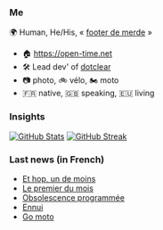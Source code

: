 ### Me

🌍 Human, He/His, « [footer de merde](https://open-time.net/post/2013/07/17/La-veritable-histoire-du-Footer-de-merde-) » 
* 🏠 https://open-time.net 
* 🛠️ Lead dev' of [dotclear](https://git.dotclear.org/dev/dotclear)
* 📷 photo, 🚲 vélo, 🏍️ moto 
* 🇫🇷 native, 🇬🇧 speaking, 🇪🇺 living

### Insights

[![GitHub Stats](https://github-readme-stats-sigma-five.vercel.app/api?username=franck-paul)](https://github.com/franck-paul)
[![GitHub Streak](https://github-readme-streak-stats.herokuapp.com?user=franck-paul)](https://git.io/streak-stats)

### Last news (in French)

<!-- BLOG-POST-LIST:START -->
- [Et hop, un de moins](https://open-time.net/post/2023/07/17/Et-hop-un-de-moins)
- [Le premier du mois](https://open-time.net/post/2023/07/16/Le-premier-du-mois)
- [Obsolescence programmée](https://open-time.net/post/2023/07/15/Obsolescence-programmee)
- [Ennui](https://open-time.net/post/2023/07/14/Ennui)
- [Go moto](https://open-time.net/post/2023/07/13/Go-moto)
<!-- BLOG-POST-LIST:END -->

